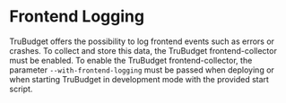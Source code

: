 # Frontend Logging

TruBudget offers the possibility to log frontend events such as errors or crashes. To collect and store this data, the TruBudget frontend-collector must be enabled.
To enable the TruBudget frontend-collector, the parameter `--with-frontend-logging` must be passed when deploying or when starting TruBudget in development mode with the provided start script.
